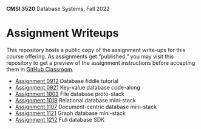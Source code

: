 **CMSI 3520** Database Systems, Fall 2022

# Assignment Writeups
This repository hosts a public copy of the assignment write-ups for this course offering. As assignments get “published,” you may visit this repository to get a preview of the assignment instructions before accepting them in [GitHub Classroom](https://classroom.github.com).

- [Assignment 0912](./fiddle-tutorial.md) Database fiddle tutorial
- [Assignment 0921](./key-value-db.md) Key-value database code-along
- [Assignment 1003](./file-db.md) File database proto-stack
- [Assignment 1019](./relational-db.md) Relational database mini-stack
- [Assignment 1107](./document-db.md) Document-centric database mini-stack
- [Assignment 1121](./graph-db.md) Graph database mini-stack
- [Assignment 1212](./full-db.md) Full database SDK
